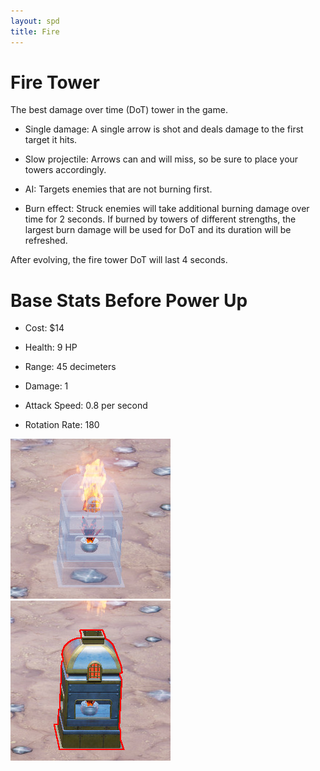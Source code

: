 ```yaml
---
layout: spd
title: Fire
---
```


# Fire Tower

The best damage over time (DoT) tower in the game.

* Single damage: A single arrow is shot and deals damage to the first target it hits.

* Slow projectile: Arrows can and will miss, so be sure to place your towers accordingly.

* AI: Targets enemies that are not burning first.

* Burn effect: Struck enemies will take additional burning damage over time for 2 seconds. If burned by towers of different strengths, the largest burn damage will be used for DoT and its duration will be refreshed.

After evolving, the fire tower DoT will last 4 seconds.

# Base Stats Before Power Up

* Cost: $14

* Health: 9 HP

* Range: 45 decimeters

* Damage: 1

* Attack Speed: 0.8 per second

* Rotation Rate: 180

<img src="/assets/images/spd/tower-fire-unbuilt.jpg" width="256" height="256">
<img src="/assets/images/spd/tower-fire.jpg" width="256" height="256">
